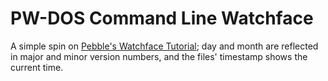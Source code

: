 # PW-DOS Command Line Watchface

A simple spin on [Pebble's Watchface Tutorial](http://developer.getpebble.com/getting-started/watchface-tutorial/part2/); day and month are reflected in major and minor version numbers, and the files' timestamp shows the current time.
